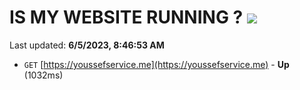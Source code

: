 # IS MY WEBSITE RUNNING ? [![](https://img.shields.io/static/v1?label=Sponsor&message=%E2%9D%A4&logo=GitHub&color=%23fe8e86)](https://github.com/sponsors/<username>)

Last updated: **6/5/2023, 8:46:53 AM**

- `GET` [https://youssefservice.me](https://youssefservice.me) - **Up** (1032ms)

